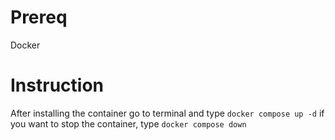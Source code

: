 # Prereq
Docker

# Instruction
After installing the container go to terminal and type
``docker compose up -d`` if you want to stop the container, type ``docker compose down``
